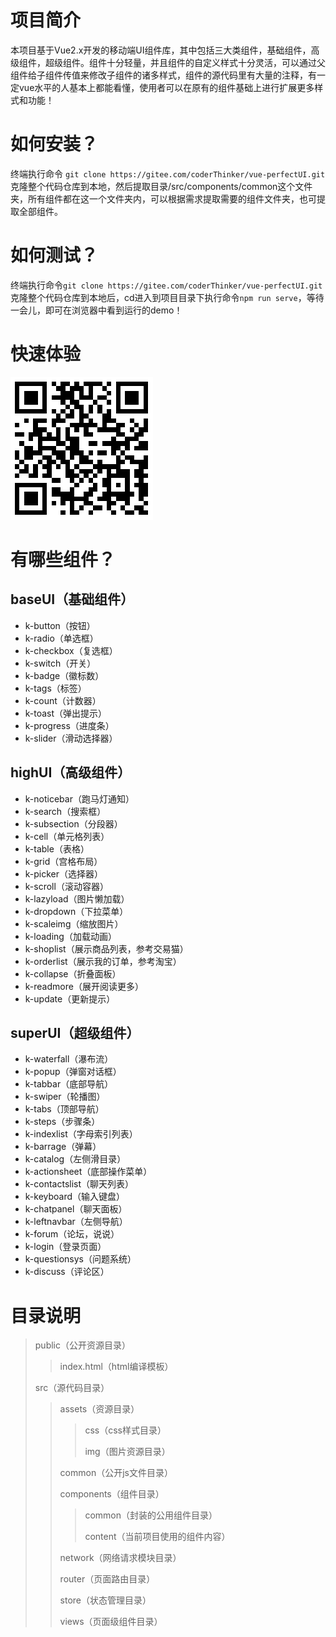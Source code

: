 

# 项目简介

本项目基于Vue2.x开发的移动端UI组件库，其中包括三大类组件，基础组件，高级组件，超级组件。组件十分轻量，并且组件的自定义样式十分灵活，可以通过父组件给子组件传值来修改子组件的诸多样式，组件的源代码里有大量的注释，有一定vue水平的人基本上都能看懂，使用者可以在原有的组件基础上进行扩展更多样式和功能！

# 如何安装？

终端执行命令 `git clone https://gitee.com/coderThinker/vue-perfectUI.git`克隆整个代码仓库到本地，然后提取目录/src/components/common这个文件夹，所有组件都在这一个文件夹内，可以根据需求提取需要的组件文件夹，也可提取全部组件。

# 如何测试？

终端执行命令`git clone https://gitee.com/coderThinker/vue-perfectUI.git`克隆整个代码仓库到本地后，cd进入到项目目录下执行命令`npm run serve`，等待一会儿，即可在浏览器中看到运行的demo！

# 快速体验

![体验地址](./public/website.png)

# 有哪些组件？

## baseUI（基础组件）

* k-button（按钮）
* k-radio（单选框）
* k-checkbox（复选框）
* k-switch（开关）
* k-badge（徽标数）
* k-tags（标签）
* k-count（计数器）
* k-toast（弹出提示） 
* k-progress（进度条）
* k-slider（滑动选择器）

## highUI（高级组件）

* k-noticebar（跑马灯通知）
* k-search（搜索框）
* k-subsection（分段器）
* k-cell（单元格列表）
* k-table（表格）
* k-grid（宫格布局）
* k-picker（选择器）
* k-scroll（滚动容器）
* k-lazyload（图片懒加载）
* k-dropdown（下拉菜单）
* k-scaleimg（缩放图片）
* k-loading（加载动画）
* k-shoplist（展示商品列表，参考交易猫）
* k-orderlist（展示我的订单，参考淘宝）
* k-collapse（折叠面板）
* k-readmore（展开阅读更多）
* k-update（更新提示）

## superUI（超级组件）

* k-waterfall（瀑布流）
* k-popup（弹窗对话框）
* k-tabbar（底部导航）
* k-swiper（轮播图）
* k-tabs（顶部导航）
* k-steps（步骤条）
* k-indexlist（字母索引列表）
* k-barrage（弹幕）
* k-catalog（左侧滑目录）
* k-actionsheet（底部操作菜单）
* k-contactslist（聊天列表）
* k-keyboard（输入键盘）
* k-chatpanel（聊天面板）
* k-leftnavbar（左侧导航）
* k-forum（论坛，说说）
* k-login（登录页面）
* k-questionsys（问题系统）
* k-discuss（评论区）

# 目录说明

> public（公开资源目录）
>
> >index.html（html编译模板）
>
> src（源代码目录）
>
> >assets（资源目录）
> >
> >>css（css样式目录）
> >>
> >>img（图片资源目录）
> >
> >common（公开js文件目录）
> >
> >components（组件目录）
> >
> >>common（封装的公用组件目录）
> >>
> >>content（当前项目使用的组件内容）
> >
> >network（网络请求模块目录）
> >
> >router（页面路由目录）
> >
> >store（状态管理目录）
> >
> >views（页面级组件目录）













